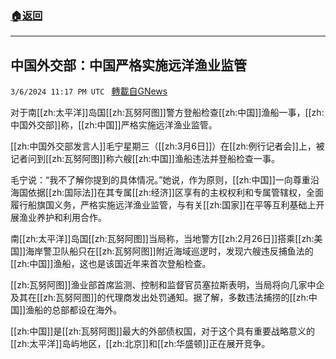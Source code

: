 ###  [:house:返回](README.md)
---


## 中国外交部：中国严格实施远洋渔业监管
`3/6/2024 11:17 PM UTC ` [轉載自GNews](https://gnews.org/articles/2371919)

对于南[[zh:太平洋]]岛国[[zh:瓦努阿图]]警方登船检查[[zh:中国]]渔船一事，[[zh:中国外交部]]称，[[zh:中国]]严格实施远洋渔业监管。

[[zh:中国外交部发言人]]毛宁星期三（[[zh:3月6日]]）在[[zh:例行记者会]]上，被记者问到[[zh:瓦努阿图]]称六艘[[zh:中国]]渔船违法并登船检查一事。

毛宁说：“我不了解你提到的具体情况。”她说，作为原则，[[zh:中国]]一向尊重沿海国依据[[zh:国际法]]在其专属[[zh:经济]]区享有的主权权利和专属管辖权，全面履行船旗国义务，严格实施远洋渔业监管，与有关[[zh:国家]]在平等互利基础上开展渔业养护和利用合作。

南[[zh:太平洋]]岛国[[zh:瓦努阿图]]当局称，当地警方[[zh:2月26日]]搭乘[[zh:美国]]海岸警卫队船只在[[zh:瓦努阿图]]附近海域巡逻时，发现六艘违反捕鱼法的[[zh:中国]]渔船，这也是该国近年来首次登船检查。

[[zh:瓦努阿图]]渔业部首席监测、控制和监督官员塞拉斯表明，当局将向几家中企及其在[[zh:瓦努阿图]]的代理商发出处罚通知。据了解，多数违法捕捞的[[zh:中国]]渔船的总部都设在海外。

[[zh:中国]]是[[zh:瓦努阿图]]最大的外部债权国，对于这个具有重要战略意义的[[zh:太平洋]]岛屿地区，[[zh:北京]]和[[zh:华盛顿]]正在展开竞争。
